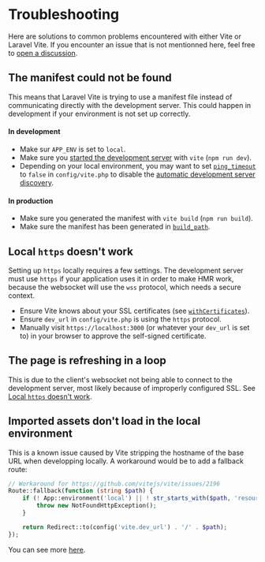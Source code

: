 # Troubleshooting

Here are solutions to common problems encountered with either Vite or Laravel Vite. If you encounter an issue that is not mentionned here, feel free to [open a discussion](https://github.com/innocenzi/laravel-vite/discussions).

## The manifest could not be found

This means that Laravel Vite is trying to use a manifest file instead of communicating directly with the development server. This could happen in development if your environment is not set up correctly.

#### In development

- Make sur `APP_ENV` is set to `local`.
- Make sure you [started the development server](./usage#development) with `vite` (`npm run dev`).
- Depending on your local environment, you may want to set [`ping_timeout`](./configuration#ping-timeout) to `false` in `config/vite.php` to disable the [automatic development server discovery](./configuration#automatic-development-server-discovery).

#### In production

- Make sure you generated the manifest with `vite build` (`npm run build`).
- Make sure the manifest has been generated in [`build_path`](./configuration#build_path).

## Local `https` doesn't work

Setting up `https` locally requires a few settings. The development server must use `https` if your application uses it in order to make HMR work, because the websocket will use the `wss` protocol, which needs a secure context.

- Ensure Vite knows about your SSL certificates (see [`withCertificates`](./configuration#ssl-certificates)).
- Ensure `dev_url` in `config/vite.php` is using the `https` protocol.
- Manually visit `https://localhost:3000` (or whatever your `dev_url` is set to) in your browser to approve the self-signed certificate.

## The page is refreshing in a loop

This is due to the client's websocket not being able to connect to the development server, most likely because of improperly configured SSL. 
See [Local `https` doesn't work](#local-https-does-t-work).

## Imported assets don't load in the local environment

This is a known issue caused by Vite stripping the hostname of the base URL when developping locally. A workaround would be to add a fallback route: 

```php
// Workaround for https://github.com/vitejs/vite/issues/2196
Route::fallback(function (string $path) {
    if (! App::environment('local') || ! str_starts_with($path, 'resources')) {
        throw new NotFoundHttpException();
    }

    return Redirect::to(config('vite.dev_url') . '/' . $path);
});

```

You can see more [here](./usage#vite-processed-assets). 
